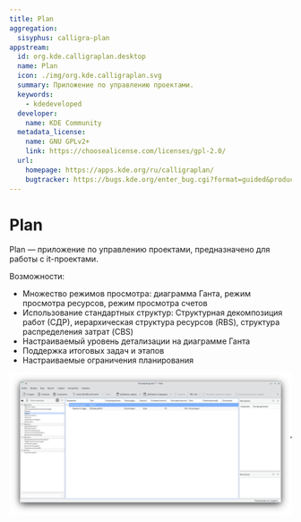 ```yaml
---
title: Plan
aggregation:
  sisyphus: calligra-plan
appstream:
  id: org.kde.calligraplan.desktop
  name: Plan
  icon: ./img/org.kde.calligraplan.svg
  summary: Приложение по управлению проектами.
  keywords:
    - kdedeveloped
  developer:
    name: KDE Community
  metadata_license:
    name: GNU GPLv2+
    link: https://choosealicense.com/licenses/gpl-2.0/
  url:
    homepage: https://apps.kde.org/ru/calligraplan/
    bugtracker: https://bugs.kde.org/enter_bug.cgi?format=guided&product=calligraplan
---
```


# Plan

Plan — приложение по управлению проектами, предназначено для работы c it-проектами.

Возможности:

- Множество режимов просмотра: диаграмма Ганта, режим просмотра ресурсов, режим просмотра счетов
- Использование стандартных структур: Структурная декомпозиция работ (СДР), иерархическая структура ресурсов (RBS), структура распределения затрат (CBS)
- Настраиваемый уровень детализации на диаграмме Ганта
- Поддержка итоговых задач и этапов
- Настраиваемые ограничения планирования

![Скриншот программы](./img/screenshot.png)

<!--@include: @apps/_parts/install/content-repo.md-->
